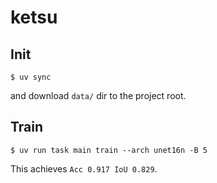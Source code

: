 # ketsu

## Init

```
$ uv sync
```

and download `data/` dir to the project root.


## Train

```
$ uv run task main train --arch unet16n -B 5
```

This achieves `Acc 0.917 IoU 0.829`.
